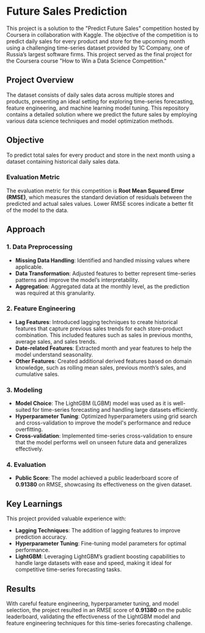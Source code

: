 # Future Sales Prediction

This project is a solution to the "Predict Future Sales" competition hosted by Coursera in collaboration with Kaggle. The objective of the competition is to predict daily sales for every product and store for the upcoming month using a challenging time-series dataset provided by 1C Company, one of Russia’s largest software firms. This project served as the final project for the Coursera course "How to Win a Data Science Competition."

## Project Overview

The dataset consists of daily sales data across multiple stores and products, presenting an ideal setting for exploring time-series forecasting, feature engineering, and machine learning model tuning. This repository contains a detailed solution where we predict the future sales by employing various data science techniques and model optimization methods.

## Objective

To predict total sales for every product and store in the next month using a dataset containing historical daily sales data.

### Evaluation Metric

The evaluation metric for this competition is **Root Mean Squared Error (RMSE)**, which measures the standard deviation of residuals between the predicted and actual sales values. Lower RMSE scores indicate a better fit of the model to the data.

## Approach

### 1. Data Preprocessing

- **Missing Data Handling**: Identified and handled missing values where applicable.
- **Data Transformation**: Adjusted features to better represent time-series patterns and improve the model’s interpretability.
- **Aggregation**: Aggregated data at the monthly level, as the prediction was required at this granularity.

### 2. Feature Engineering

- **Lag Features**: Introduced lagging techniques to create historical features that capture previous sales trends for each store-product combination. This included features such as sales in previous months, average sales, and sales trends.
- **Date-related Features**: Extracted month and year features to help the model understand seasonality.
- **Other Features**: Created additional derived features based on domain knowledge, such as rolling mean sales, previous month’s sales, and cumulative sales.

### 3. Modeling

- **Model Choice**: The LightGBM (LGBM) model was used as it is well-suited for time-series forecasting and handling large datasets efficiently.
- **Hyperparameter Tuning**: Optimized hyperparameters using grid search and cross-validation to improve the model's performance and reduce overfitting.
- **Cross-validation**: Implemented time-series cross-validation to ensure that the model performs well on unseen future data and generalizes effectively.

### 4. Evaluation

- **Public Score**: The model achieved a public leaderboard score of **0.91380** on RMSE, showcasing its effectiveness on the given dataset.

## Key Learnings

This project provided valuable experience with:

- **Lagging Techniques**: The addition of lagging features to improve prediction accuracy.
- **Hyperparameter Tuning**: Fine-tuning model parameters for optimal performance.
- **LightGBM**: Leveraging LightGBM’s gradient boosting capabilities to handle large datasets with ease and speed, making it ideal for competitive time-series forecasting tasks.

## Results

With careful feature engineering, hyperparameter tuning, and model selection, the project resulted in an RMSE score of **0.91380** on the public leaderboard, validating the effectiveness of the LightGBM model and feature engineering techniques for this time-series forecasting challenge.
